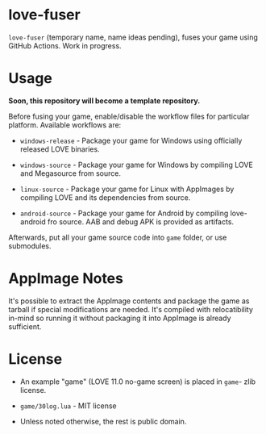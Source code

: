 love-fuser
=====

`love-fuser` (temporary name, name ideas pending), fuses your game using GitHub Actions. Work in progress.

Usage
=====

**Soon, this repository will become a template repository.**

Before fusing your game, enable/disable the workflow files for particular platform. Available workflows are:

* `windows-release` - Package your game for Windows using officially released LOVE binaries.

* `windows-source` - Package your game for Windows by compiling LOVE and Megasource from source.

* `linux-source` - Package your game for Linux with AppImages by compiling LOVE and its dependencies from source.

* `android-source` - Package your game for Android by compiling love-android fro source. AAB and debug APK is provided as artifacts.

Afterwards, put all your game source code into `game` folder, or use submodules.

AppImage Notes
=====

It's possible to extract the AppImage contents and package the game as tarball if special modifications are needed.
It's compiled with relocatibility in-mind so running it without packaging it into AppImage is already sufficient.

License
=====

* An example "game" (LOVE 11.0 no-game screen) is placed in `game`- zlib license.

* `game/30log.lua` - MIT license

* Unless noted otherwise, the rest is public domain.
